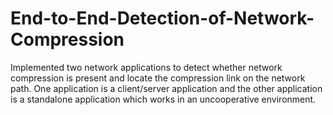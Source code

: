 # End-to-End-Detection-of-Network-Compression
Implemented two network applications to detect whether network compression is present and locate the compression link on the network path. One application is a client/server application and the other application is a standalone application which works in an uncooperative environment. 
